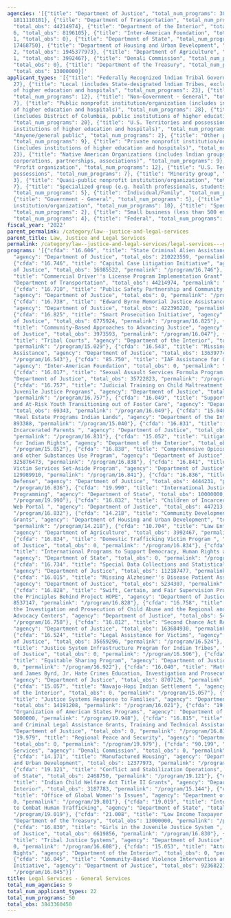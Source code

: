 ```yaml
---
agencies: '[{"title": "Department of Justice", "total_num_programs": 30, "total_obs":
  1811110181}, {"title": "Department of Transportation", "total_num_programs": 1,
  "total_obs": 44214974}, {"title": "Department of the Interior", "total_num_programs":
  6, "total_obs": 8196105}, {"title": "Inter-American Foundation", "total_num_programs":
  1, "total_obs": 0}, {"title": "Department of State", "total_num_programs": 7, "total_obs":
  17468750}, {"title": "Department of Housing and Urban Development", "total_num_programs":
  2, "total_obs": 1945377973}, {"title": "Department of Agriculture", "total_num_programs":
  1, "total_obs": 3992467}, {"title": "Denali Commission", "total_num_programs": 1,
  "total_obs": 0}, {"title": "Department of the Treasury", "total_num_programs": 1,
  "total_obs": 13000000}]'
applicant_types: '[{"title": "Federally Recognized lndian Tribal Governments", "total_num_programs":
  27}, {"title": "Local (includes State-designated lndian Tribes, excludes institutions
  of higher education and hospitals", "total_num_programs": 23}, {"title": "State",
  "total_num_programs": 12}, {"title": "Non-Government - General", "total_num_programs":
  7}, {"title": "Public nonprofit institution/organization (includes institutions
  of higher education and hospitals)", "total_num_programs": 28}, {"title": "State
  (includes District of Columbia, public institutions of higher education and hospitals)",
  "total_num_programs": 20}, {"title": "U.S. Territories and possessions (includes
  institutions of higher education and hospitals)", "total_num_programs": 12}, {"title":
  "Anyone/general public", "total_num_programs": 2}, {"title": "Other private institutions/organizations",
  "total_num_programs": 9}, {"title": "Private nonprofit institution/organization
  (includes institutions of higher education and hospitals)", "total_num_programs":
  23}, {"title": "Native American Organizations (includes lndian groups, cooperatives,
  corporations, partnerships, associations)", "total_num_programs": 9}, {"title":
  "Profit organization", "total_num_programs": 12}, {"title": "U.S. Territories and
  possessions", "total_num_programs": 7}, {"title": "Minority group", "total_num_programs":
  3}, {"title": "Quasi-public nonprofit institution/organization", "total_num_programs":
  7}, {"title": "Specialized group (e.g. health professionals, students, veterans)",
  "total_num_programs": 5}, {"title": "Individual/Family", "total_num_programs": 2},
  {"title": "Government - General", "total_num_programs": 5}, {"title": "Other public
  institution/organization", "total_num_programs": 10}, {"title": "Sponsored organization",
  "total_num_programs": 2}, {"title": "Small business (less than 500 employees)",
  "total_num_programs": 4}, {"title": "Federal", "total_num_programs": 1}]'
fiscal_year: '2022'
parent_permalink: /category/law--justice-and-legal-services
parent_title: Law, Justice and Legal Services
permalink: /category/law--justice-and-legal-services/legal-services---general-services
programs: '[{"cfda": "16.606", "title": "State Criminal Alien Assistance Program",
  "agency": "Department of Justice", "total_obs": 210223559, "permalink": "/program/16.606"},
  {"cfda": "16.746", "title": "Capital Case Litigation Initiative", "agency": "Department
  of Justice", "total_obs": 16985522, "permalink": "/program/16.746"}, {"cfda": "20.232",
  "title": "Commercial Driver''s License Program Implementation Grant", "agency":
  "Department of Transportation", "total_obs": 44214974, "permalink": "/program/20.232"},
  {"cfda": "16.710", "title": "Public Safety Partnership and Community Policing Grants",
  "agency": "Department of Justice", "total_obs": 0, "permalink": "/program/16.710"},
  {"cfda": "16.738", "title": "Edward Byrne Memorial Justice Assistance Grant Program",
  "agency": "Department of Justice", "total_obs": 422396220, "permalink": "/program/16.738"},
  {"cfda": "16.825", "title": "Smart Prosecution Initiative", "agency": "Department
  of Justice", "total_obs": 6775924, "permalink": "/program/16.825"}, {"cfda": "16.047",
  "title": "Community-Based Approaches to Advancing Justice", "agency": "Department
  of Justice", "total_obs": 3973593, "permalink": "/program/16.047"}, {"cfda": "15.029",
  "title": "Tribal Courts", "agency": "Department of the Interior", "total_obs": 4114934,
  "permalink": "/program/15.029"}, {"cfda": "16.543", "title": "Missing Children''s
  Assistance", "agency": "Department of Justice", "total_obs": 136397741, "permalink":
  "/program/16.543"}, {"cfda": "85.750", "title": "IAF Assistance for Overseas Programs",
  "agency": "Inter-American Foundation", "total_obs": 0, "permalink": "/program/85.750"},
  {"cfda": "16.017", "title": "Sexual Assault Services Formula Program ", "agency":
  "Department of Justice", "total_obs": 35722823, "permalink": "/program/16.017"},
  {"cfda": "16.757", "title": "Judicial Training on Child Maltreatment for Court Personnel
  Juvenile Justice Programs", "agency": "Department of Justice", "total_obs": 6702062,
  "permalink": "/program/16.757"}, {"cfda": "16.049", "title": "Supporting Vulnerable
  and At-Risk Youth Transitioning out of Foster Care", "agency": "Department of Justice",
  "total_obs": 69343, "permalink": "/program/16.049"}, {"cfda": "15.040", "title":
  "Real Estate Programs Indian Lands", "agency": "Department of the Interior", "total_obs":
  893388, "permalink": "/program/15.040"}, {"cfda": "16.831", "title": "Children of
  Incarcerated Parents ", "agency": "Department of Justice", "total_obs": 8963641,
  "permalink": "/program/16.831"}, {"cfda": "15.052", "title": "Litigation Support
  for Indian Rights", "agency": "Department of the Interior", "total_obs": 0, "permalink":
  "/program/15.052"}, {"cfda": "16.838", "title": "Comprehensive Opioid, Stimulant,
  and other Substances Use Program", "agency": "Department of Justice", "total_obs":
  325876473, "permalink": "/program/16.838"}, {"cfda": "16.841", "title": "VOCA Tribal
  Victim Services Set-Aside Program", "agency": "Department of Justice", "total_obs":
  129989910, "permalink": "/program/16.841"}, {"cfda": "16.836", "title": "Indigent
  Defense", "agency": "Department of Justice", "total_obs": 4444231, "permalink":
  "/program/16.836"}, {"cfda": "19.990", "title": "International Justice and Accountability
  Programming", "agency": "Department of State", "total_obs": 10000000, "permalink":
  "/program/19.990"}, {"cfda": "16.832", "title": "Children of Incarcerated Parents
  Web Portal ", "agency": "Department of Justice", "total_obs": 447213, "permalink":
  "/program/16.832"}, {"cfda": "14.218", "title": "Community Development Block Grants/Entitlement
  Grants", "agency": "Department of Housing and Urban Development", "total_obs": 1933000000,
  "permalink": "/program/14.218"}, {"cfda": "10.704", "title": "Law Enforcement Agreements",
  "agency": "Department of Agriculture", "total_obs": 3992467, "permalink": "/program/10.704"},
  {"cfda": "16.834", "title": "Domestic Trafficking Victim Program ", "agency": "Department
  of Justice", "total_obs": 0, "permalink": "/program/16.834"}, {"cfda": "19.345",
  "title": "International Programs to Support Democracy, Human Rights and Labor",
  "agency": "Department of State", "total_obs": 0, "permalink": "/program/19.345"},
  {"cfda": "16.734", "title": "Special Data Collections and Statistical Studies",
  "agency": "Department of Justice", "total_obs": 112187477, "permalink": "/program/16.734"},
  {"cfda": "16.015", "title": "Missing Alzheimer''s Disease Patient Assistance Program",
  "agency": "Department of Justice", "total_obs": 5234307, "permalink": "/program/16.015"},
  {"cfda": "16.828", "title": "Swift, Certain, and Fair Supervision Program: Applying
  the Principles Behind Project HOPE", "agency": "Department of Justice", "total_obs":
  8537147, "permalink": "/program/16.828"}, {"cfda": "16.758", "title": "Improving
  the Investigation and Prosecution of Child Abuse and the Regional and Local Children''s
  Advocacy Centers", "agency": "Department of Justice", "total_obs": 54952358, "permalink":
  "/program/16.758"}, {"cfda": "16.812", "title": "Second Chance Act Reentry Initiative",
  "agency": "Department of Justice", "total_obs": 163684930, "permalink": "/program/16.812"},
  {"cfda": "16.524", "title": "Legal Assistance for Victims", "agency": "Department
  of Justice", "total_obs": 35659296, "permalink": "/program/16.524"}, {"cfda": "16.596",
  "title": "Justice System Infrastructure Program for Indian Tribes", "agency": "Department
  of Justice", "total_obs": 0, "permalink": "/program/16.596"}, {"cfda": "16.922",
  "title": "Equitable Sharing Program", "agency": "Department of Justice", "total_obs":
  0, "permalink": "/program/16.922"}, {"cfda": "16.040", "title": "Matthew Shepard
  and James Byrd, Jr. Hate Crimes Education, Investigation and Prosecution Program",
  "agency": "Department of Justice", "total_obs": 8707126, "permalink": "/program/16.040"},
  {"cfda": "15.057", "title": "Navajo-Hopi Indian Settlement ", "agency": "Department
  of the Interior", "total_obs": 0, "permalink": "/program/15.057"}, {"cfda": "16.021",
  "title": "Justice Systems Response to Families", "agency": "Department of Justice",
  "total_obs": 14191208, "permalink": "/program/16.021"}, {"cfda": "19.948", "title":
  "Organization of American States Programs", "agency": "Department of State", "total_obs":
  5000000, "permalink": "/program/19.948"}, {"cfda": "16.815", "title": "Tribal Civil
  and Criminal Legal Assistance Grants, Training and Technical Assistance", "agency":
  "Department of Justice", "total_obs": 0, "permalink": "/program/16.815"}, {"cfda":
  "19.979", "title": "Regional Peace and Security", "agency": "Department of State",
  "total_obs": 0, "permalink": "/program/19.979"}, {"cfda": "90.199", "title": "Shared
  Services", "agency": "Denali Commission", "total_obs": 0, "permalink": "/program/90.199"},
  {"cfda": "14.171", "title": "Manufactured Housing", "agency": "Department of Housing
  and Urban Development", "total_obs": 12377973, "permalink": "/program/14.171"},
  {"cfda": "19.121", "title": "Conflict and Stabilization Operations", "agency": "Department
  of State", "total_obs": 2468750, "permalink": "/program/19.121"}, {"cfda": "15.144",
  "title": "Indian Child Welfare Act Title II Grants", "agency": "Department of the
  Interior", "total_obs": 3187783, "permalink": "/program/15.144"}, {"cfda": "19.801",
  "title": "Office of Global Women''s Issues", "agency": "Department of State", "total_obs":
  0, "permalink": "/program/19.801"}, {"cfda": "19.019", "title": "International Programs
  to Combat Human Trafficking", "agency": "Department of State", "total_obs": 0, "permalink":
  "/program/19.019"}, {"cfda": "21.008", "title": "Low Income Taxpayer Clinics", "agency":
  "Department of the Treasury", "total_obs": 13000000, "permalink": "/program/21.008"},
  {"cfda": "16.830", "title": "Girls in the Juvenile Justice System ", "agency": "Department
  of Justice", "total_obs": 6619856, "permalink": "/program/16.830"}, {"cfda": "16.608",
  "title": "Tribal Justice Systems", "agency": "Department of Justice", "total_obs":
  0, "permalink": "/program/16.608"}, {"cfda": "15.053", "title": "Attorney Fees Indian
  Rights", "agency": "Department of the Interior", "total_obs": 0, "permalink": "/program/15.053"},
  {"cfda": "16.045", "title": "Community-Based Violence Intervention and Prevention
  Initiative", "agency": "Department of Justice", "total_obs": 92368221, "permalink":
  "/program/16.045"}]'
title: Legal Services - General Services
total_num_agencies: 9
total_num_applicant_types: 22
total_num_programs: 50
total_obs: 3843360450
---
```

